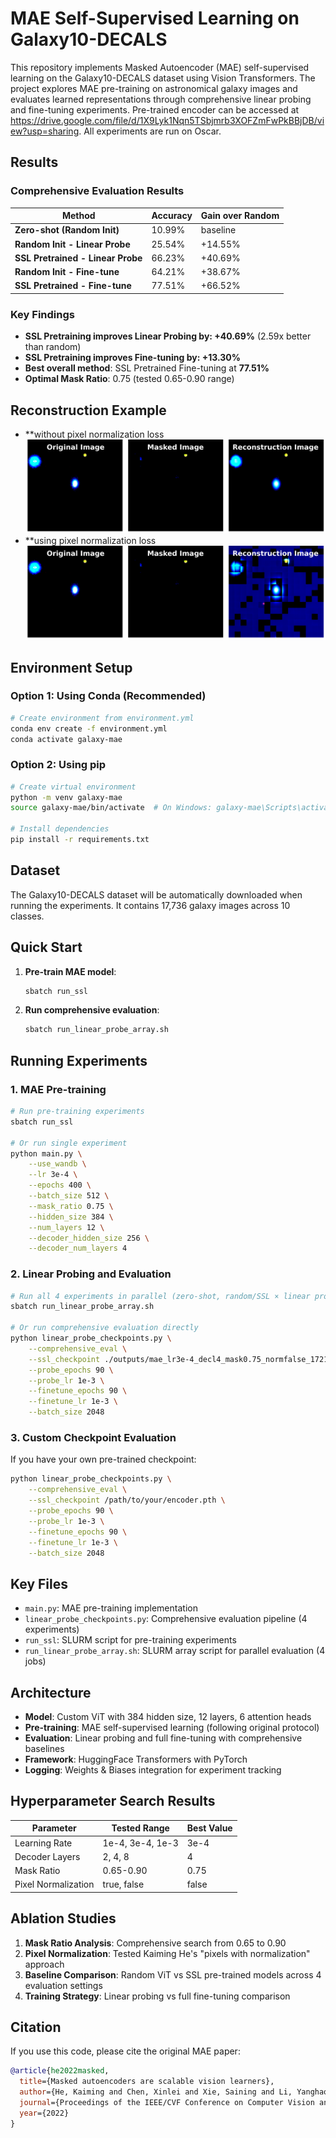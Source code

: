 # MAE Self-Supervised Learning on Galaxy10-DECALS

This repository implements Masked Autoencoder (MAE) self-supervised learning on the Galaxy10-DECALS dataset using Vision Transformers. The project explores MAE pre-training on astronomical galaxy images and evaluates learned representations through comprehensive linear probing and fine-tuning experiments. Pre-trained encoder can be accessed at https://drive.google.com/file/d/1X9Lyk1Nqn5TSbjmrb3XOFZmFwPkBBjDB/view?usp=sharing. All experiments are run on Oscar.

## Results

### Comprehensive Evaluation Results

| Method | Accuracy | Gain over Random |
|--------|----------|------------------|
| **Zero-shot (Random Init)** | 10.99% | baseline |
| **Random Init - Linear Probe** | 25.54% | +14.55% |
| **SSL Pretrained - Linear Probe** | 66.23% | +40.69% |
| **Random Init - Fine-tune** | 64.21% | +38.67% |
| **SSL Pretrained - Fine-tune** | 77.51% | +66.52% |

### Key Findings
- **SSL Pretraining improves Linear Probing by: +40.69%** (2.59x better than random)
- **SSL Pretraining improves Fine-tuning by: +13.30%**
- **Best overall method**: SSL Pretrained Fine-tuning at **77.51%**
- **Optimal Mask Ratio**: 0.75 (tested 0.65-0.90 range)

## Reconstruction Example
- **without pixel normalization loss
![MAE reconstruction example](reconstruction_example.png)
- **using pixel normalization loss
![MAE reconstruction example](reconstruction_example2.png)

## Environment Setup

### Option 1: Using Conda (Recommended)

```bash
# Create environment from environment.yml
conda env create -f environment.yml
conda activate galaxy-mae
```

### Option 2: Using pip

```bash
# Create virtual environment
python -m venv galaxy-mae
source galaxy-mae/bin/activate  # On Windows: galaxy-mae\Scripts\activate

# Install dependencies
pip install -r requirements.txt
```

## Dataset

The Galaxy10-DECALS dataset will be automatically downloaded when running the experiments. It contains 17,736 galaxy images across 10 classes.

## Quick Start

1. **Pre-train MAE model**:
   ```bash
   sbatch run_ssl
   ```

2. **Run comprehensive evaluation**:
   ```bash
   sbatch run_linear_probe_array.sh
   ```

## Running Experiments

### 1. MAE Pre-training

```bash
# Run pre-training experiments
sbatch run_ssl

# Or run single experiment
python main.py \
    --use_wandb \
    --lr 3e-4 \
    --epochs 400 \
    --batch_size 512 \
    --mask_ratio 0.75 \
    --hidden_size 384 \
    --num_layers 12 \
    --decoder_hidden_size 256 \
    --decoder_num_layers 4
```

### 2. Linear Probing and Evaluation

```bash
# Run all 4 experiments in parallel (zero-shot, random/SSL × linear probe/fine-tuning)
sbatch run_linear_probe_array.sh

# Or run comprehensive evaluation directly
python linear_probe_checkpoints.py \
    --comprehensive_eval \
    --ssl_checkpoint ./outputs/mae_lr3e-4_decl4_mask0.75_normfalse_172129/encoder.pth \
    --probe_epochs 90 \
    --probe_lr 1e-3 \
    --finetune_epochs 90 \
    --finetune_lr 1e-3 \
    --batch_size 2048
```

### 3. Custom Checkpoint Evaluation

If you have your own pre-trained checkpoint:

```bash
python linear_probe_checkpoints.py \
    --comprehensive_eval \
    --ssl_checkpoint /path/to/your/encoder.pth \
    --probe_epochs 90 \
    --probe_lr 1e-3 \
    --finetune_epochs 90 \
    --finetune_lr 1e-3 \
    --batch_size 2048
```

## Key Files

- `main.py`: MAE pre-training implementation
- `linear_probe_checkpoints.py`: Comprehensive evaluation pipeline (4 experiments)
- `run_ssl`: SLURM script for pre-training experiments
- `run_linear_probe_array.sh`: SLURM array script for parallel evaluation (4 jobs)

## Architecture

- **Model**: Custom ViT with 384 hidden size, 12 layers, 6 attention heads
- **Pre-training**: MAE self-supervised learning (following original protocol)
- **Evaluation**: Linear probing and full fine-tuning with comprehensive baselines
- **Framework**: HuggingFace Transformers with PyTorch
- **Logging**: Weights & Biases integration for experiment tracking

## Hyperparameter Search Results

| Parameter | Tested Range | Best Value |
|-----------|--------------|------------|
| Learning Rate | 1e-4, 3e-4, 1e-3 | 3e-4 |
| Decoder Layers | 2, 4, 8 | 4 |
| Mask Ratio | 0.65-0.90 | 0.75 |
| Pixel Normalization | true, false | false |

## Ablation Studies

1. **Mask Ratio Analysis**: Comprehensive search from 0.65 to 0.90
2. **Pixel Normalization**: Tested Kaiming He's "pixels with normalization" approach
3. **Baseline Comparison**: Random ViT vs SSL pre-trained models across 4 evaluation settings
4. **Training Strategy**: Linear probing vs full fine-tuning comparison


## Citation

If you use this code, please cite the original MAE paper:

```bibtex
@article{he2022masked,
  title={Masked autoencoders are scalable vision learners},
  author={He, Kaiming and Chen, Xinlei and Xie, Saining and Li, Yanghao and Doll{\'a}r, Piotr and Girshick, Ross},
  journal={Proceedings of the IEEE/CVF Conference on Computer Vision and Pattern Recognition},
  year={2022}
}
```
